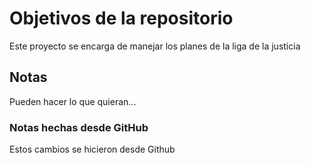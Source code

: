# Objetivos de la repositorio

Este proyecto se encarga de manejar los planes de la liga de la justicia


## Notas
Pueden hacer lo que quieran...

### Notas hechas desde GitHub
Estos cambios se hicieron desde Github
